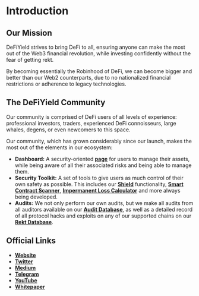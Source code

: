 # Introduction

## Our Mission

DeFiYield strives to bring DeFi to all, ensuring anyone can make the most out of the Web3 financial revolution, while investing confidently without the fear of getting rekt.

By becoming essentially the Robinhood of DeFi, we can become bigger and better than our Web2 counterparts, due to no nationalized financial restrictions or adherence to legacy technologies.

## **The DeFiYield Community** <a href="#the-defiyield-community" id="the-defiyield-community"></a>

Our community is comprised of DeFi users of all levels of experience: professional investors, traders, experienced DeFi connoisseurs, large whales, degens, or even newcomers to this space.

Our community, which has grown considerably since our launch, makes the most out of the elements in our ecosystem:

* **Dashboard:** A security-oriented [**page**](dashboard/the-defiyield-dashboard/) for users to manage their assets, while being aware of all their associated risks and being able to manage them.
* **Security Toolkit:** A set of tools to give users as much control of their own safety as possible. This includes our [**Shield**](security-toolkit/shield.md) functionality, [**Smart Contract Scanner**](security-toolkit/scanner.md), [**Impermanent Loss Calculator**](security-toolkit/il-calculator.md) and more always being developed.
* **Audits:** We not only perform our own audits, but we make all audits from all auditors available on our [**Audit Database**](audits/audit-database.md), as well as a detailed record of all protocol hacks and exploits on any of our supported chains on our [**Rekt Database**](audits/rekt-database.md).

## Official Links

* [**Website**](https://defiyield.app)
* [**Twitter**](https://twitter.com/defiyield\_app)
* [**Medium**](https://blog.defiyield.app)
* [**Telegram**](https://t.me/defiyield\_app)
* [**YouTube**](https://www.youtube.com/c/DEFIYIELD)
* [**Whitepaper**](https://defiyield.app/whitepaper.pdf)
